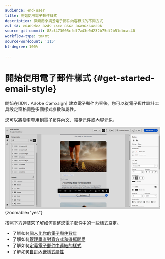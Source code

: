 ```yaml
---
audience: end-user
title: 開始使用電子郵件樣式
description: 探索用來調整電子郵件內容樣式的不同方式
exl-id: e0489dcc-32d9-4bee-8562-36a96e64e20b
source-git-commit: 88c6473005cfdf7a43e0d232b75db2b51dbcac40
workflow-type: tm+mt
source-wordcount: '115'
ht-degree: 100%

---
```


# 開始使用電子郵件樣式 {#get-started-email-style}

開始在[!DNL Adobe Campaign] 建立電子郵件內容後，您可以從電子郵件設計工具設定窗格調整多個樣式參數和屬性。

您可以將變更套用到電子郵件內文、結構元件或內容元件。

![](assets/email_designer_content_components_settings.png){zoomable="yes"}

按照下方連結來了解如何調整您電子郵件中的一些樣式設定。

* 了解如何[個人化您的電子郵件背景](backgrounds.md)
* 了解如何[管理垂直對齊方式和邊框間距](alignment-and-padding.md)
* 了解如何[定義電子郵件中連結的樣式](styling-links.md)
* 了解如何[自訂內嵌樣式屬性](inline-styling.md)
